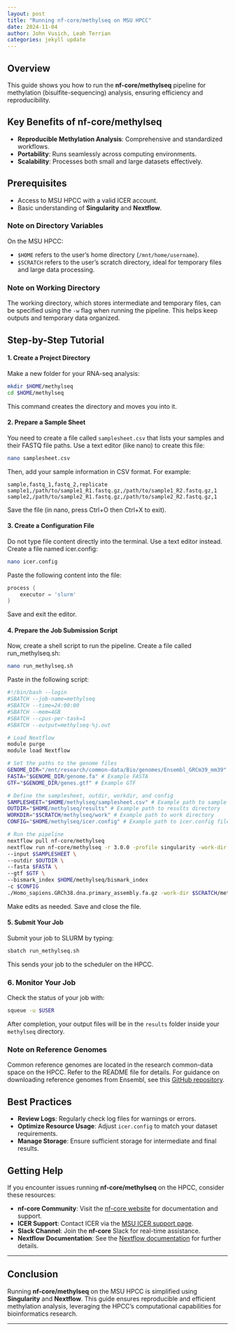 ```yaml
---
layout: post
title: "Running nf-core/methylseq on MSU HPCC"
date: 2024-11-04
author: John Vusich, Leah Terrian
categories: jekyll update
---
```


## Overview
This guide shows you how to run the **nf-core/methylseq** pipeline for methylation (bisulfite-sequencing) analysis, ensuring efficiency and reproducibility.

## Key Benefits of nf-core/methylseq

- **Reproducible Methylation Analysis**: Comprehensive and standardized workflows.
- **Portability**: Runs seamlessly across computing environments.
- **Scalability**: Processes both small and large datasets effectively.

## Prerequisites
- Access to MSU HPCC with a valid ICER account.
- Basic understanding of **Singularity** and **Nextflow**.

### Note on Directory Variables
On the MSU HPCC:
- `$HOME` refers to the user’s home directory (`/mnt/home/username`).
- `$SCRATCH` refers to the user’s scratch directory, ideal for temporary files and large data processing.

### Note on Working Directory
The working directory, which stores intermediate and temporary files, can be specified using the `-w` flag when running the pipeline. This helps keep outputs and temporary data organized.

## Step-by-Step Tutorial

#### 1. Create a Project Directory
Make a new folder for your RNA-seq analysis:
```bash
mkdir $HOME/methylseq
cd $HOME/methylseq
```
This command creates the directory and moves you into it.

#### 2. Prepare a Sample Sheet
You need to create a file called ```samplesheet.csv``` that lists your samples and their FASTQ file paths. Use a text editor (like nano) to create this file:
```bash
nano samplesheet.csv
```
Then, add your sample information in CSV format. For example:
```csv
sample,fastq_1,fastq_2,replicate
sample1,/path/to/sample1_R1.fastq.gz,/path/to/sample1_R2.fastq.gz,1
sample2,/path/to/sample2_R1.fastq.gz,/path/to/sample2_R2.fastq.gz,1
```
Save the file (in nano, press Ctrl+O then Ctrl+X to exit).

#### 3. Create a Configuration File
Do not type file content directly into the terminal. Use a text editor instead. Create a file named icer.config:
```bash
nano icer.config
```
Paste the following content into the file:
```groovy
process {
    executor = 'slurm'
}
```
Save and exit the editor.

#### 4. Prepare the Job Submission Script
Now, create a shell script to run the pipeline. Create a file called run_methylseq.sh:
```bash
nano run_methylseq.sh
```
Paste in the following script:
```bash
#!/bin/bash --login
#SBATCH --job-name=methylseq
#SBATCH --time=24:00:00
#SBATCH --mem=4GB
#SBATCH --cpus-per-task=1
#SBATCH --output=methylseq-%j.out

# Load Nextflow
module purge
module load Nextflow

# Set the paths to the genome files
GENOME_DIR="/mnt/research/common-data/Bio/genomes/Ensembl_GRCm39_mm39" #Example GRCm39
FASTA="$GENOME_DIR/genome.fa" # Example FASTA
GTF="$GENOME_DIR/genes.gtf" # Example GTF

# Define the samplesheet, outdir, workdir, and config
SAMPLESHEET="$HOME/methylseq/samplesheet.csv" # Example path to sample sheet
OUTDIR="$HOME/methylseq/results" # Example path to results directory
WORKDIR="$SCRATCH/methylseq/work" # Example path to work directory
CONFIG="$HOME/methylseq/icer.config" # Example path to icer.config file

# Run the pipeline
nextflow pull nf-core/methylseq
nextflow run nf-core/methylseq -r 3.0.0 -profile singularity -work-dir $WORKDIR -resume \
--input $SAMPLESHEET \
--outdir $OUTDIR \
--fasta $FASTA \
--gtf $GTF \
--bismark_index $HOME/methylseq/bismark_index
-c $CONFIG
./Homo_sapiens.GRCh38.dna.primary_assembly.fa.gz -work-dir $SCRATCH/methylseq_work -c ./nextflow.config
```
Make edits as needed. Save and close the file.

#### 5. Submit Your Job
Submit your job to SLURM by typing:
```bash
sbatch run_methylseq.sh
```
This sends your job to the scheduler on the HPCC.

### 6. Monitor Your Job
Check the status of your job with:
```bash
squeue -u $USER
```
After completion, your output files will be in the `results` folder inside your `methylseq` directory.

### Note on Reference Genomes
Common reference genomes are located in the research common-data space on the HPCC. Refer to the README file for details. For guidance on downloading reference genomes from Ensembl, see this [GitHub repository](https://github.com/johnvusich/reference-genomes).

## Best Practices
- **Review Logs**: Regularly check log files for warnings or errors.
- **Optimize Resource Usage**: Adjust `icer.config` to match your dataset requirements.
- **Manage Storage**: Ensure sufficient storage for intermediate and final results.

## Getting Help
If you encounter issues running **nf-core/methylseq** on the HPCC, consider these resources:
- **nf-core Community**: Visit the [nf-core website](https://nf-co.re) for documentation and support.
- **ICER Support**: Contact ICER via the [MSU ICER support page](https://icer.msu.edu/contact).
- **Slack Channel**: Join the **nf-core** Slack for real-time assistance.
- **Nextflow Documentation**: See the [Nextflow documentation](https://www.nextflow.io/docs/latest/index.html) for further details.

---

## Conclusion
Running **nf-core/methylseq** on the MSU HPCC is simplified using **Singularity** and **Nextflow**. This guide ensures reproducible and efficient methylation analysis, leveraging the HPCC’s computational capabilities for bioinformatics research.

---
